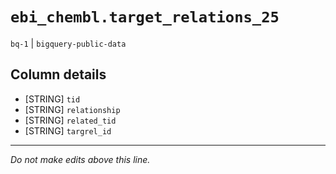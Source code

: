 # `ebi_chembl.target_relations_25`
`bq-1` | `bigquery-public-data`

## Column details
* [STRING]    `tid`
* [STRING]    `relationship`
* [STRING]    `related_tid`
* [STRING]    `targrel_id`

-------------------------------------------------------------------------------
*Do not make edits above this line.*
